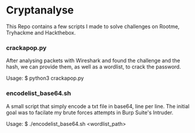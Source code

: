 # Cryptanalyse

This Repo contains a few scripts I made to solve challenges on Rootme, Tryhackme and Hackthebox.


### crackapop.py ###
After analysing packets with Wireshark and found the challenge and the hash, we can provide them, as well as a wordlist, to crack the password.

Usage: 
$ python3 crackapop.py


### encodelist_base64.sh ###
A small script that simply encode a txt file in base64, line per line. The initial goal was to facilate my brute forces attempts in Burp Suite's Intruder.

Usage:
$ ./encodelist_base64.sh <wordlist_path>
